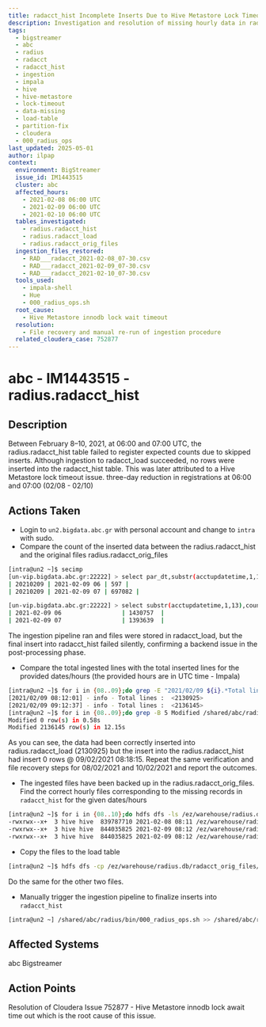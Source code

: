 ```yaml
---
title: radacct_hist Incomplete Inserts Due to Hive Metastore Lock Timeout
description: Investigation and resolution of missing hourly data in radius.radacct_hist for 2021-02-08 to 2021-02-10, traced to Hive Metastore lock timeout causing skipped inserts despite successful ingestion.
tags:
  - bigstreamer
  - abc
  - radius
  - radacct
  - radacct_hist
  - ingestion
  - impala
  - hive
  - hive-metastore
  - lock-timeout
  - data-missing
  - load-table
  - partition-fix
  - cloudera
  - 000_radius_ops
last_updated: 2025-05-01
author: ilpap
context:
  environment: BigStreamer
  issue_id: IM1443515
  cluster: abc
  affected_hours:
    - 2021-02-08 06:00 UTC
    - 2021-02-09 06:00 UTC
    - 2021-02-10 06:00 UTC
  tables_investigated:
    - radius.radacct_hist
    - radius.radacct_load
    - radius.radacct_orig_files
  ingestion_files_restored:
    - RAD___radacct_2021-02-08_07-30.csv
    - RAD___radacct_2021-02-09_07-30.csv
    - RAD___radacct_2021-02-10_07-30.csv
  tools_used:
    - impala-shell
    - Hue
    - 000_radius_ops.sh
  root_cause:
    - Hive Metastore innodb lock wait timeout
  resolution:
    - File recovery and manual re-run of ingestion procedure
  related_cloudera_case: 752877
---
```

# abc - IM1443515 - radius.radacct_hist
## Description
Between February 8–10, 2021, at 06:00 and 07:00 UTC, the radius.radacct_hist table failed to register expected counts due to skipped inserts. Although ingestion to radacct_load succeeded, no rows were inserted into the radacct_hist table. This was later attributed to a Hive Metastore lock timeout issue.
three-day reduction in registrations at 06:00 and 07:00 (02/08 - 02/10)
## Actions Taken
- Login to `un2.bigdata.abc.gr` with personal account and change to `intra` with sudo.
- Compare the count of the inserted data between the radius.radacct_hist and the original files radius.radacct_orig_files
```bash
[intra@un2 ~]$ secimp
[un-vip.bigdata.abc.gr:22222] > select par_dt,substr(acctupdatetime,1,13),count(*) from radius.radacct_hist where par_dt>'20210209' group by 1,2 order by 1,2;
| 20210209 | 2021-02-09 06 | 597 |
| 20210209 | 2021-02-09 07 | 697082 |

[un-vip.bigdata.abc.gr:22222] > select substr(acctupdatetime,1,13),count(*) from radius.radacct_orig_files where acctupdatetime>'2021-02-09' group by 1 order by 1;
| 2021-02-09 06                 | 1430757  |
| 2021-02-09 07                 | 1393639  |
```
The ingestion pipeline ran and files were stored in radacct_load, but the final insert into radacct_hist failed silently, confirming a backend issue in the post-processing phase.
- Compare the total ingested lines with the total inserted lines for the provided dates/hours (the provided hours are in UTC time - Impala)
```bash
[intra@un2 ~]$ for i in {08..09};do grep -E "2021/02/09 ${i}.*Total lines" /shared/abc/radius/DataParser/scripts/log/radius_cron.log;done
[2021/02/09 08:12:01] - info - Total lines :  <2130925>
[2021/02/09 09:12:37] - info - Total lines :  <2136145>
[intra@un2 ~]$ for i in {08..09};do grep -B 5 Modified /shared/abc/radius/log/000_radius_ops.20210209.log | grep -A 6 "insert into radius.radacct_hist" | grep -C 3 "Query submitted at: 2021-02-09 ${i}" | grep Modified;done
Modified 0 row(s) in 0.58s
Modified 2136145 row(s) in 12.15s
```
As you can see, the data had been correctly inserted into radius.radacct_load (2130925) but the insert into the radius.radacct_hist had insert 0 rows @  09/02/2021 08:18:15.
Repeat the same verification and file recovery steps for 08/02/2021 and 10/02/2021 and report the outcomes.
- The ingested files have been backed up in the radius.radacct_orig_files. Find the correct hourly files corresponding to the missing records in `radacct_hist` for the given dates/hours
```bash
[intra@un2 ~]$ for i in {08..10};do hdfs dfs -ls /ez/warehouse/radius.db/radacct_orig_files/ | grep 202102${i}_08;done
-rwxrwx--x+  3 hive hive  839787710 2021-02-08 08:11 /ez/warehouse/radius.db/radacct_orig_files/RAD___radacct_2021-02-08_07-30.csv.20210208_081002.utc
-rwxrwx--x+  3 hive hive  844035825 2021-02-09 08:12 /ez/warehouse/radius.db/radacct_orig_files/RAD___radacct_2021-02-09_07-30.csv.20210209_081002.utc
-rwxrwx--x+  3 hive hive  844035825 2021-02-09 08:12 /ez/warehouse/radius.db/radacct_orig_files/RAD___radacct_2021-02-10_07-30.csv.20210210_081001.utc
```
- Copy the files to the load table
```bash
[intra@un2 ~]$ hdfs dfs -cp /ez/warehouse/radius.db/radacct_orig_files/RAD___radacct_2021-02-08_07-30.csv.20210208_081002.utc /ez/warehouse/radius.db/radacct_load/
```
Do the same for the other two files.
- Manually trigger the ingestion pipeline to finalize inserts into `radacct_hist`
```bash
[intra@un2 ~] /shared/abc/radius/bin/000_radius_ops.sh >> /shared/abc/radius/log/000_radius_ops.20210211.log.manual 2>&1
```
## Affected Systems
abc Bigstreamer
## Action Points
Resolution of Cloudera Issue 752877 - Hive Metastore innodb lock await time out which is the root cause of this issue.